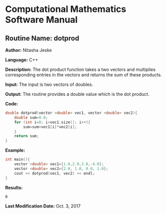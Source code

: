 # Computational Mathematics Software Manual

## **Routine Name:** dotprod

**Author:** Nitasha Jeske

**Language:** C++

**Description:** The dot product function takes a two vectors and multiplies corresponding entries in the vectors and returns the sum of these products. 

**Input:**  The input is two vectors of doubles.

**Output:** The routine provides a double value which is the dot product.


**Code:**
```C++
double dotprod(vector <double> vec1, vector <double> vec2){
    double sum=0.0;
    for (int i=0; i<vec1.size(); i++){
        sum=sum+vec1[i]*vec2[i];
    }
    return sum;
}
```

**Example:**
```C++
int main(){
    vector <double> vec1={1.0,2.0,3.0,-4.0};
    vector <double> vec2={2.0, 1.0, 0.0, 1.0};
    cout << dotprod(vec1, vec2) << endl;
}
```

**Results:**  
```
0 
```

**Last Modification Date:** Oct. 3, 2017
